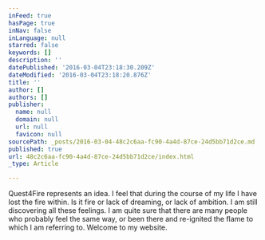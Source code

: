 ```yaml
---
inFeed: true
hasPage: true
inNav: false
inLanguage: null
starred: false
keywords: []
description: ''
datePublished: '2016-03-04T23:18:30.209Z'
dateModified: '2016-03-04T23:18:20.876Z'
title: ''
author: []
authors: []
publisher:
  name: null
  domain: null
  url: null
  favicon: null
sourcePath: _posts/2016-03-04-48c2c6aa-fc90-4a4d-87ce-24d5bb71d2ce.md
published: true
url: 48c2c6aa-fc90-4a4d-87ce-24d5bb71d2ce/index.html
_type: Article

---
```

Quest4Fire represents an idea. I feel that during the course of my life I have lost the fire within. Is it fire or lack of dreaming, or lack of ambition. I am still discovering all these feelings. I am quite sure that there are many people who probably feel the same way, or been there and re-ignited the flame to which I am referring to. Welcome to my website.